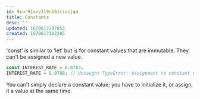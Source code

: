 ```yaml
---
id: 9xur91vvv3l9nb6zciosjqa
title: Constants
desc: ''
updated: 1670617207055
created: 1670617102205
---
```

'const' is similar to 'let' but is for constant values that are immutable. They can't be assigned a new value.

```js
const INTEREST_RATE = 0.0783;
INTEREST_RATE = 0.0788; // Uncaught TypeError: Assignment to constant variable.
```

You can't simply declare a constant value; you have to initialize it, or assign, it a value at the same time.